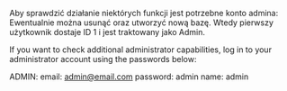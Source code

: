 
Aby sprawdzić działanie niektórych funkcji jest potrzebne konto admina:
Ewentualnie można usunąć oraz utworzyć nową bazę. Wtedy pierwszy użytkownik dostaje ID 1 i jest traktowany jako Admin.

If you want to check additional administrator capabilities, log in to your administrator account using the passwords below:

ADMIN:
email: admin@email.com
password: admin
name: admin
